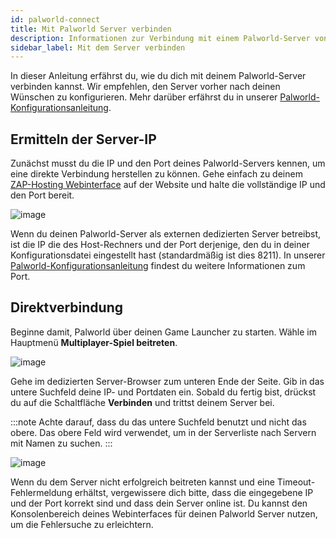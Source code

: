 ```yaml
---
id: palworld-connect
title: Mit Palworld Server verbinden
description: Informationen zur Verbindung mit einem Palworld-Server von ZAP-Hosting - ZAP-Hosting.com Dokumentation
sidebar_label: Mit dem Server verbinden
---
```


In dieser Anleitung erfährst du, wie du dich mit deinem Palworld-Server verbinden kannst. Wir empfehlen, den Server vorher nach deinen Wünschen zu konfigurieren. Mehr darüber erfährst du in unserer [Palworld-Konfigurationsanleitung](palworld-configuration.md).

## Ermitteln der Server-IP

Zunächst musst du die IP und den Port deines Palworld-Servers kennen, um eine direkte Verbindung herstellen zu können. Gehe einfach zu deinem [ZAP-Hosting Webinterface](https://zap-hosting.com/en/customer/) auf der Website und halte die vollständige IP und den Port bereit.

![image](https://github.com/zaphosting/docs/assets/42719082/a27d76e0-acf6-4736-b5c9-c110901a5f14)

Wenn du deinen Palworld-Server als externen dedizierten Server betreibst, ist die IP die des Host-Rechners und der Port derjenige, den du in deiner Konfigurationsdatei eingestellt hast (standardmäßig ist dies 8211). In unserer [Palworld-Konfigurationsanleitung](palworld-configuration.md) findest du weitere Informationen zum Port.

## Direktverbindung

Beginne damit, Palworld über deinen Game Launcher zu starten. Wähle im Hauptmenü **Multiplayer-Spiel beitreten**.

![image](https://github.com/zaphosting/docs/assets/42719082/fefc7ead-5098-4bdb-aa56-c9d78673d7e8)

Gehe im dedizierten Server-Browser zum unteren Ende der Seite. Gib in das untere Suchfeld deine IP- und Portdaten ein. Sobald du fertig bist, drückst du auf die Schaltfläche **Verbinden** und trittst deinem Server bei.

:::note
Achte darauf, dass du das untere Suchfeld benutzt und nicht das obere. Das obere Feld wird verwendet, um in der Serverliste nach Servern mit Namen zu suchen.
:::

![image](https://github.com/zaphosting/docs/assets/42719082/ae31ddee-8992-486a-aef3-e6e4d115f018)

Wenn du dem Server nicht erfolgreich beitreten kannst und eine Timeout-Fehlermeldung erhältst, vergewissere dich bitte, dass die eingegebene IP und der Port korrekt sind und dass dein Server online ist. Du kannst den Konsolenbereich deines Webinterfaces für deinen Palworld Server nutzen, um die Fehlersuche zu erleichtern.